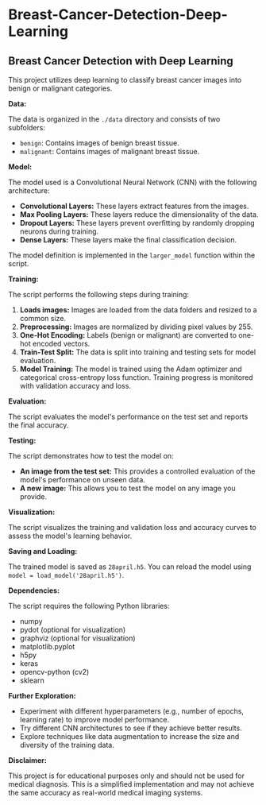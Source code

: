 # Breast-Cancer-Detection-Deep-Learning
## Breast Cancer Detection with Deep Learning

This project utilizes deep learning to classify breast cancer images into benign or malignant categories.

**Data:**

The data is organized in the `./data` directory and consists of two subfolders:

* `benign`: Contains images of benign breast tissue.
* `malignant`: Contains images of malignant breast tissue.

**Model:**

The model used is a Convolutional Neural Network (CNN) with the following architecture:

* **Convolutional Layers:** These layers extract features from the images.
* **Max Pooling Layers:** These layers reduce the dimensionality of the data.
* **Dropout Layers:** These layers prevent overfitting by randomly dropping neurons during training.
* **Dense Layers:** These layers make the final classification decision.

The model definition is implemented in the `larger_model` function within the script. 

**Training:**

The script performs the following steps during training:

1. **Loads images:** Images are loaded from the data folders and resized to a common size.
2. **Preprocessing:** Images are normalized by dividing pixel values by 255.
3. **One-Hot Encoding:** Labels (benign or malignant) are converted to one-hot encoded vectors.
4. **Train-Test Split:** The data is split into training and testing sets for model evaluation.
5. **Model Training:** The model is trained using the Adam optimizer and categorical cross-entropy loss function. Training progress is monitored with validation accuracy and loss.

**Evaluation:**

The script evaluates the model's performance on the test set and reports the final accuracy.

**Testing:**

The script demonstrates how to test the model on:

* **An image from the test set:** This provides a controlled evaluation of the model's performance on unseen data.
* **A new image:** This allows you to test the model on any image you provide. 

**Visualization:**

The script visualizes the training and validation loss and accuracy curves to assess the model's learning behavior.

**Saving and Loading:**

The trained model is saved as `28april.h5`. You can reload the model using `model = load_model('28april.h5')`.

**Dependencies:**

The script requires the following Python libraries:

* numpy
* pydot (optional for visualization)
* graphviz (optional for visualization)
* matplotlib.pyplot
* h5py
* keras
* opencv-python (cv2)
* sklearn

**Further Exploration:**

* Experiment with different hyperparameters (e.g., number of epochs, learning rate) to improve model performance.
* Try different CNN architectures to see if they achieve better results.
* Explore techniques like data augmentation to increase the size and diversity of the training data.

**Disclaimer:**

This project is for educational purposes only and should not be used for medical diagnosis. This is a simplified implementation and may not achieve the same accuracy as real-world medical imaging systems.
